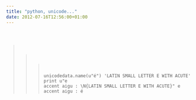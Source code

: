 ```yaml
---
title: "python, unicode..."
date: 2012-07-16T12:56:00+01:00
---
```

<code><pre>
>>> unicodedata.name(u"é")
'LATIN SMALL LETTER E WITH ACUTE'
>>> print u"e accent aigu : \N{LATIN SMALL LETTER E WITH ACUTE}"
e accent aigu : é
</pre></code>
